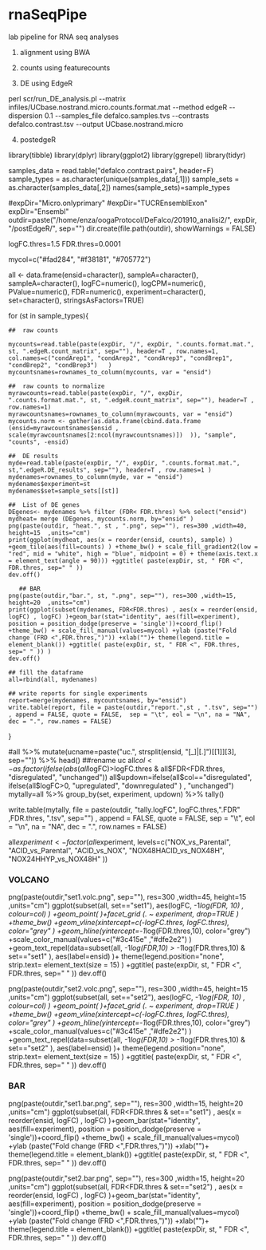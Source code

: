 # rnaSeqPipe

lab pipeline for RNA seq analyses 



1. alignment using BWA 

2. counts using featurecounts 

3. DE using EdgeR 

perl scr/run_DE_analysis.pl  --matrix infiles/UCbase.nostrand.micro.counts.format.mat  --method edgeR --dispersion 0.1 --samples_file defalco.samples.tvs --contrasts defalco.contrast.tsv  --output UCbase.nostrand.micro

4. postedgeR

library(tibble)
library(dplyr) 
library(ggplot2) 
library(ggrepel) 
library(tidyr) 

samples_data = read.table("defalco.contrast.pairs", header=F)
sample_types = as.character(unique(samples_data[,1]))
sample_sets = as.character(samples_data[,2])
names(sample_sets)=sample_types

#expDir="Micro.onlyprimary"
#expDir="TUCREnsemblExon"
expDir="Ensembl"
outdir=paste("/home/enza/oogaProtocol/DeFalco/201910_analisi2/", expDir, "/postEdgeR/", sep="") 
dir.create(file.path(outdir), showWarnings = FALSE)


logFC.thres=1.5
FDR.thres=0.0001

mycol=c("#fad284", "#f38181", "#705772")


all <- data.frame(ensid=character(),
                  sampleA=character(), 
                  sampleA=character(),
                  logFC=numeric(),
                  logCPM=numeric(),
                  PValue=numeric(),
                 FDR=numeric(),
                 experiment=character(),
                 set=character(), 
                 stringsAsFactors=TRUE)

for (st in sample_types){ 
    
    ##  raw counts 
   
    mycounts=read.table(paste(expDir, "/", expDir, ".counts.format.mat.", st, ".edgeR.count_matrix", sep=""), header=T , row.names=1, col.names=c("condArep1", "condArep2", "condArep3", "condBrep1", "condBrep2", "condBrep3")   )
    mycountsnames=rownames_to_column(mycounts, var = "ensid")

    ##  raw counts to normalize 
    myrawcounts=read.table(paste(expDir, "/", expDir, ".counts.format.mat.", st, ".edgeR.count_matrix", sep=""), header=T , row.names=1) 
    myrawcountsnames=rownames_to_column(myrawcounts, var = "ensid")
    mycounts.norm <- gather(as.data.frame(cbind.data.frame (ensid=myrawcountsnames$ensid ,  scale(myrawcountsnames[2:ncol(myrawcountsnames)])  )), "sample", "counts", -ensid)

    ##  DE results 
    myde=read.table(paste(expDir, "/", expDir, ".counts.format.mat.", st,".edgeR.DE_results", sep=""), header=T , row.names=1 ) 
    mydenames=rownames_to_column(myde, var = "ensid")
    mydenames$experiment=st
    mydenames$set=sample_sets[[st]]
    
    ##  List of DE genes 
    DEgenes<- mydenames %>% filter (FDR< FDR.thres) %>% select("ensid")  
    mydheat= merge (DEgenes, mycounts.norm, by="ensid" )
    png(paste(outdir, "heat.", st , ".png", sep=""), res=300 ,width=40, height=15  ,units="cm") 
    print(ggplot(mydheat, aes(x = reorder(ensid, counts), sample) ) +geom_tile(aes(fill=counts) ) +theme_bw() + scale_fill_gradient2(low = "red", mid = "white", high = "blue", midpoint = 0) + theme(axis.text.x = element_text(angle = 90))) +ggtitle( paste(expDir, st, " FDR <", FDR.thres, sep=" " ))
    dev.off() 
    
       ## BAR 
    png(paste(outdir,"bar.", st, ".png", sep=""), res=300 ,width=15, height=20  ,units="cm")
    print(ggplot(subset(mydenames, FDR<FDR.thres) , aes(x = reorder(ensid, logFC) , logFC) )+geom_bar(stat="identity", aes(fill=experiment), position = position_dodge(preserve = 'single'))+coord_flip()  +theme_bw() + scale_fill_manual(values=mycol) +ylab (paste("Fold change (FRD <",FDR.thres,")")) +xlab("")+ theme(legend.title = element_blank()) +ggtitle( paste(expDir, st, " FDR <", FDR.thres, sep=" " )) )
    dev.off()   
       
    ## fill the dataframe
    all=rbind(all, mydenames) 
    
    ## write reports for single experiments 
    report=merge(mydenames, mycountsnames, by="ensid")
    write.table(report, file = paste(outdir,"report.",st , ".tsv", sep="") , append = FALSE, quote = FALSE,  sep = "\t", eol = "\n", na = "NA", dec = ".", row.names = FALSE)
}



#all %>% mutate(ucname=paste("uc.", strsplit(ensid, "[_]|[.]")[[1]][3], sep="")) %>% head()  ##rename uc 
all$col <- as.factor(ifelse(abs(all$logFC)>logFC.thres & all$FDR<FDR.thres, "disregulated", "unchanged"))
all$updown=ifelse(all$col=="disregulated", ifelse(all$logFC>0, "upregulated", "downregulated" ) , "unchanged")
mytally=all %>% group_by(set, experiment, updown) %>% tally()

write.table(mytally, file = paste(outdir, "tally.logFC", logFC.thres,".FDR" ,FDR.thres, ".tsv", sep="") , append = FALSE, quote = FALSE,  sep = "\t", eol = "\n", na = "NA", dec = ".", row.names = FALSE)


all$experiment <- factor(all$experiment, levels=c("NOX_vs_Parental", "ACID_vs_Parental", "ACID_vs_NOX", "NOX48HACID_vs_NOX48H", "NOX24HHYP_vs_NOX48H" ))

### VOLCANO 
png(paste(outdir,"set1.volc.png", sep=""), res=300 ,width=45, height=15  ,units="cm")
ggplot(subset(all, set=="set1"), aes(logFC, -1*log(FDR, 10) , colour=col) ) +geom_point( )+facet_grid (.  ~ experiment, drop=TRUE  ) +theme_bw() +geom_vline(xintercept=c(-logFC.thres, logFC.thres), color="grey" ) +geom_hline(yintercept=-1*log(FDR.thres,10), color="grey") +scale_color_manual(values=c("#3c415e" ,"#dfe2e2") ) +geom_text_repel(data=subset(all, -1*log(FDR,10) > -1*log(FDR.thres,10) & set=="set1"  ), aes(label=ensid) )+ theme(legend.position="none", strip.text= element_text(size = 15) ) +ggtitle( paste(expDir, st, " FDR <", FDR.thres, sep=" " ))
dev.off()

png(paste(outdir,"set2.volc.png", sep=""), res=300 ,width=45, height=15  ,units="cm")
ggplot(subset(all, set=="set2"), aes(logFC, -1*log(FDR, 10) , colour=col) ) +geom_point( )+facet_grid (.  ~ experiment, drop=TRUE  ) +theme_bw() +geom_vline(xintercept=c(-logFC.thres, logFC.thres), color="grey" ) +geom_hline(yintercept=-1*log(FDR.thres,10), color="grey") +scale_color_manual(values=c("#3c415e" ,"#dfe2e2") ) +geom_text_repel(data=subset(all, -1*log(FDR,10) > -1*log(FDR.thres,10) & set=="set2"  ), aes(label=ensid) )+ theme(legend.position="none", strip.text= element_text(size = 15) ) +ggtitle( paste(expDir, st, " FDR <", FDR.thres, sep=" " ))
dev.off()


### BAR 

png(paste(outdir,"set1.bar.png", sep=""), res=300 ,width=15, height=20  ,units="cm")
ggplot(subset(all, FDR<FDR.thres & set=="set1") , aes(x = reorder(ensid, logFC) , logFC) )+geom_bar(stat="identity", aes(fill=experiment), position = position_dodge(preserve = 'single'))+coord_flip()  +theme_bw() + scale_fill_manual(values=mycol) +ylab (paste("Fold change (FRD <",FDR.thres,")")) +xlab("")+ theme(legend.title = element_blank()) +ggtitle( paste(expDir, st, " FDR <", FDR.thres, sep=" " ))
dev.off() 


png(paste(outdir,"set2.bar.png", sep=""), res=300 ,width=15, height=20  ,units="cm")
ggplot(subset(all, FDR<FDR.thres & set=="set2") , aes(x = reorder(ensid, logFC) , logFC) )+geom_bar(stat="identity", aes(fill=experiment), position = position_dodge(preserve = 'single'))+coord_flip()  +theme_bw() + scale_fill_manual(values=mycol) +ylab (paste("Fold change (FRD <",FDR.thres,")")) +xlab("")+ theme(legend.title = element_blank()) +ggtitle( paste(expDir, st, " FDR <", FDR.thres, sep=" " ))
dev.off() 

